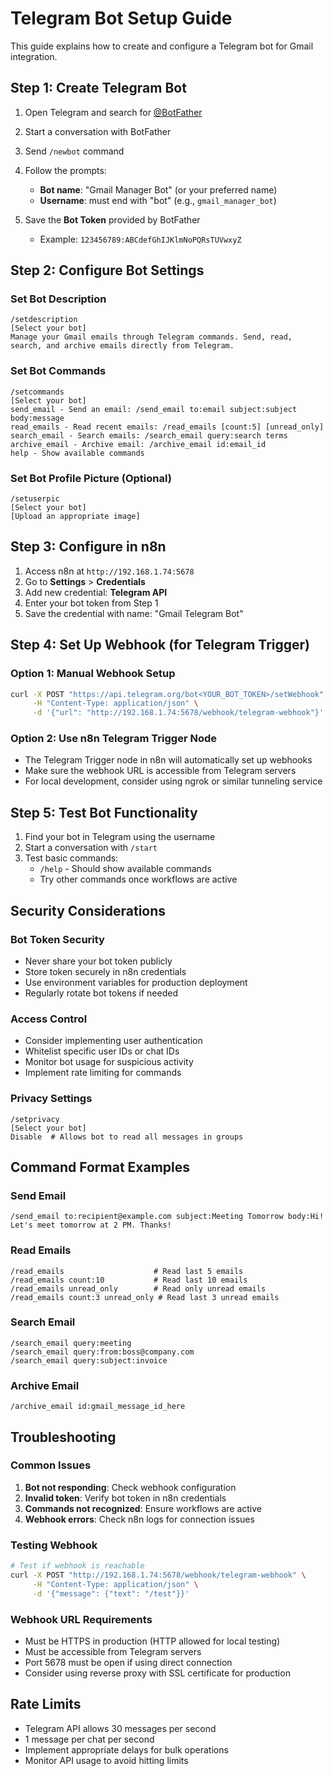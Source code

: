 # Telegram Bot Setup Guide

This guide explains how to create and configure a Telegram bot for Gmail integration.

## Step 1: Create Telegram Bot

1. Open Telegram and search for [@BotFather](https://t.me/botfather)
2. Start a conversation with BotFather
3. Send `/newbot` command
4. Follow the prompts:
   - **Bot name**: "Gmail Manager Bot" (or your preferred name)
   - **Username**: must end with "bot" (e.g., `gmail_manager_bot`)

5. Save the **Bot Token** provided by BotFather
   - Example: `123456789:ABCdefGhIJKlmNoPQRsTUVwxyZ`

## Step 2: Configure Bot Settings

### Set Bot Description
```
/setdescription
[Select your bot]
Manage your Gmail emails through Telegram commands. Send, read, search, and archive emails directly from Telegram.
```

### Set Bot Commands
```
/setcommands
[Select your bot]
send_email - Send an email: /send_email to:email subject:subject body:message
read_emails - Read recent emails: /read_emails [count:5] [unread_only]  
search_email - Search emails: /search_email query:search terms
archive_email - Archive email: /archive_email id:email_id
help - Show available commands
```

### Set Bot Profile Picture (Optional)
```
/setuserpic
[Select your bot]
[Upload an appropriate image]
```

## Step 3: Configure in n8n

1. Access n8n at `http://192.168.1.74:5678`
2. Go to **Settings** > **Credentials**
3. Add new credential: **Telegram API**
4. Enter your bot token from Step 1
5. Save the credential with name: "Gmail Telegram Bot"

## Step 4: Set Up Webhook (for Telegram Trigger)

### Option 1: Manual Webhook Setup
```bash
curl -X POST "https://api.telegram.org/bot<YOUR_BOT_TOKEN>/setWebhook" \
     -H "Content-Type: application/json" \
     -d '{"url": "http://192.168.1.74:5678/webhook/telegram-webhook"}'
```

### Option 2: Use n8n Telegram Trigger Node
- The Telegram Trigger node in n8n will automatically set up webhooks
- Make sure the webhook URL is accessible from Telegram servers
- For local development, consider using ngrok or similar tunneling service

## Step 5: Test Bot Functionality

1. Find your bot in Telegram using the username
2. Start a conversation with `/start`
3. Test basic commands:
   - `/help` - Should show available commands
   - Try other commands once workflows are active

## Security Considerations

### Bot Token Security
- Never share your bot token publicly
- Store token securely in n8n credentials
- Use environment variables for production deployment
- Regularly rotate bot tokens if needed

### Access Control
- Consider implementing user authentication
- Whitelist specific user IDs or chat IDs
- Monitor bot usage for suspicious activity
- Implement rate limiting for commands

### Privacy Settings
```
/setprivacy
[Select your bot]
Disable  # Allows bot to read all messages in groups
```

## Command Format Examples

### Send Email
```
/send_email to:recipient@example.com subject:Meeting Tomorrow body:Hi! Let's meet tomorrow at 2 PM. Thanks!
```

### Read Emails
```
/read_emails                    # Read last 5 emails
/read_emails count:10           # Read last 10 emails  
/read_emails unread_only        # Read only unread emails
/read_emails count:3 unread_only # Read last 3 unread emails
```

### Search Email
```
/search_email query:meeting
/search_email query:from:boss@company.com
/search_email query:subject:invoice
```

### Archive Email
```
/archive_email id:gmail_message_id_here
```

## Troubleshooting

### Common Issues

1. **Bot not responding**: Check webhook configuration
2. **Invalid token**: Verify bot token in n8n credentials  
3. **Commands not recognized**: Ensure workflows are active
4. **Webhook errors**: Check n8n logs for connection issues

### Testing Webhook
```bash
# Test if webhook is reachable
curl -X POST "http://192.168.1.74:5678/webhook/telegram-webhook" \
     -H "Content-Type: application/json" \
     -d '{"message": {"text": "/test"}}'
```

### Webhook URL Requirements
- Must be HTTPS in production (HTTP allowed for local testing)
- Must be accessible from Telegram servers
- Port 5678 must be open if using direct connection
- Consider using reverse proxy with SSL certificate for production

## Rate Limits

- Telegram API allows 30 messages per second
- 1 message per chat per second
- Implement appropriate delays for bulk operations
- Monitor API usage to avoid hitting limits